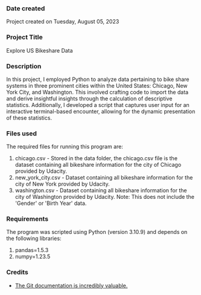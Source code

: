 ### Date created
Project created on Tuesday, August 05, 2023

### Project Title
Explore US Bikeshare Data

### Description
In this project, I employed Python to analyze data pertaining to bike share systems in three prominent cities within the United States: Chicago, New York City, and Washington. This involved crafting code to import the data and derive insightful insights through the calculation of descriptive statistics. Additionally, I developed a script that captures user input for an interactive terminal-based encounter, allowing for the dynamic presentation of these statistics.

### Files used
The required files for running this program are: 
1. chicago.csv - Stored in the data folder, the chicago.csv file is the dataset containing all bikeshare information for the city of Chicago provided by Udacity.
2. new_york_city.csv - Dataset containing all bikeshare information for the city of New York provided by Udacity.
3. washington.csv - Dataset containing all bikeshare information for the city of Washington provided by Udacity. Note: This does not include the 'Gender' or 'Birth Year' data.

### Requirements
The program was scripted using Python (version 3.10.9) and depends on the following libraries: 
1. pandas=1.5.3 
2. numpy=1.23.5

### Credits
* [The Git documentation is incredibly valuable.](https://git-scm.com/doc)
